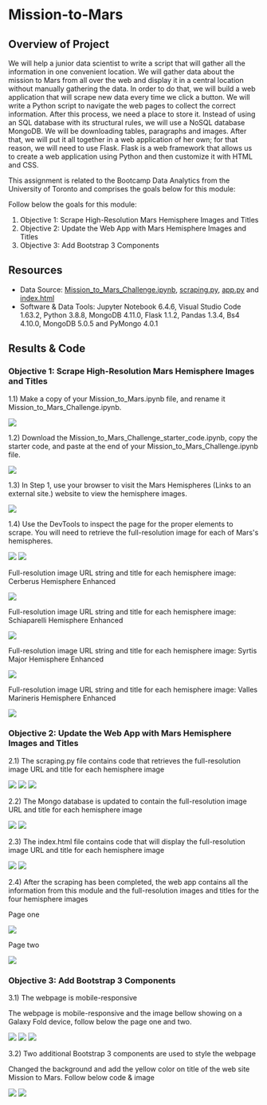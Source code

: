 # Mission-to-Mars

## Overview of Project

We will help a junior data scientist to write a script that will gather all the information in one convenient location. We will gather data about the mission to Mars from all over the web and display it in a central location without manually gathering the data. In order to do that, we will build a web application that will scrape new data every time we click a button. We will write a Python script to navigate the web pages to collect the correct information. After this process, we need a place to store it. Instead of using an SQL database with its structural rules, we will use a NoSQL database MongoDB. We will be downloading tables, paragraphs and images. After that, we will put it all together in a web application of her own; for that reason, we will need to use Flask. Flask is a web framework that allows us to create a web application using Python and then customize it with HTML and CSS.

This assignment is related to the Bootcamp Data Analytics from the University of Toronto and comprises the goals below for this module: 

Follow below the goals for this module:

1) Objective 1: Scrape High-Resolution Mars Hemisphere Images and Titles
2) Objective 2: Update the Web App with Mars Hemisphere Images and Titles
3) Objective 3: Add Bootstrap 3 Components

## Resources

* Data Source: [Mission_to_Mars_Challenge.ipynb](https://github.com/DougUOT/Mission-to-Mars/blob/main/Mission_to_Mars_Challenge.ipynb), [scraping.py](https://github.com/DougUOT/Mission-to-Mars/blob/main/scraping.py), [app.py](https://github.com/DougUOT/Mission-to-Mars/blob/main/app.py) and [index.html](https://github.com/DougUOT/Mission-to-Mars/blob/main/templates/index.html)
* Software & Data Tools: Jupyter Notebook 6.4.6, Visual Studio Code 1.63.2, Python 3.8.8, MongoDB 4.11.0, Flask 1.1.2, Pandas 1.3.4, Bs4 4.10.0, MongoDB 5.0.5 and PyMongo 4.0.1

## Results & Code

### Objective 1: Scrape High-Resolution Mars Hemisphere Images and Titles

1.1) Make a copy of your Mission_to_Mars.ipynb file, and rename it Mission_to_Mars_Challenge.ipynb.

![](https://github.com/DougUOT/Mission-to-Mars/blob/main/Resources/Images/Mission%20to%20Mars%20image1_1.PNG)

1.2) Download the Mission_to_Mars_Challenge_starter_code.ipynb, copy the starter code, and paste at the end of your Mission_to_Mars_Challenge.ipynb file.

![](https://github.com/DougUOT/Mission-to-Mars/blob/main/Resources/Images/Mission%20to%20Mars%20image1_2.PNG) 

1.3) In Step 1, use your browser to visit the Mars Hemispheres (Links to an external site.) website to view the hemisphere images.

![](https://github.com/DougUOT/Mission-to-Mars/blob/main/Resources/Images/Mission%20to%20Mars%20image1_3.PNG)

1.4) Use the DevTools to inspect the page for the proper elements to scrape. You will need to retrieve the full-resolution image for each of Mars's hemispheres.

![](https://github.com/DougUOT/Mission-to-Mars/blob/main/Resources/Images/Mission%20to%20Mars%20image1_3_1.PNG)
![](https://github.com/DougUOT/Mission-to-Mars/blob/main/Resources/Images/Mission%20to%20Mars%20image1_3_2.PNG)

Full-resolution image URL string and title for each hemisphere image: Cerberus Hemisphere Enhanced

![](https://github.com/DougUOT/Mission-to-Mars/blob/main/Resources/Images/Mission%20to%20Mars%20image1_3_3.PNG)

Full-resolution image URL string and title for each hemisphere image: Schiaparelli Hemisphere Enhanced

![](https://github.com/DougUOT/Mission-to-Mars/blob/main/Resources/Images/Mission%20to%20Mars%20image1_3_4.PNG)

Full-resolution image URL string and title for each hemisphere image: Syrtis Major Hemisphere Enhanced

![](https://github.com/DougUOT/Mission-to-Mars/blob/main/Resources/Images/Mission%20to%20Mars%20image1_3_5.PNG)

Full-resolution image URL string and title for each hemisphere image: Valles Marineris Hemisphere Enhanced

![](https://github.com/DougUOT/Mission-to-Mars/blob/main/Resources/Images/Mission%20to%20Mars%20image1_3_6.PNG)

### Objective 2: Update the Web App with Mars Hemisphere Images and Titles

2.1) The scraping.py file contains code that retrieves the full-resolution image URL and title for each hemisphere image

![](https://github.com/DougUOT/Mission-to-Mars/blob/main/Resources/Images/Mission%20to%20Mars%20image2_1.PNG)
![](https://github.com/DougUOT/Mission-to-Mars/blob/main/Resources/Images/Mission%20to%20Mars%20image2_1_1.PNG)
![](https://github.com/DougUOT/Mission-to-Mars/blob/main/Resources/Images/Mission%20to%20Mars%20image2_1_2.PNG)

2.2) The Mongo database is updated to contain the full-resolution image URL and title for each hemisphere image

![](https://github.com/DougUOT/Mission-to-Mars/blob/main/Resources/Images/Mission%20to%20Mars%20image2_2.PNG)
![](https://github.com/DougUOT/Mission-to-Mars/blob/main/Resources/Images/Mission%20to%20Mars%20image2_2_1.PNG)

2.3) The index.html file contains code that will display the full-resolution image URL and title for each hemisphere image

![](https://github.com/DougUOT/Mission-to-Mars/blob/main/Resources/Images/Mission%20to%20Mars%20image2_3_1.PNG)
![](https://github.com/DougUOT/Mission-to-Mars/blob/main/Resources/Images/Mission%20to%20Mars%20image2_3_2.PNG)

2.4) After the scraping has been completed, the web app contains all the information from this module and the full-resolution images and titles for the four hemisphere images

Page one

![](https://github.com/DougUOT/Mission-to-Mars/blob/main/Resources/Images/Mission%20to%20Mars%20image2_4_1.PNG)

Page two

![](https://github.com/DougUOT/Mission-to-Mars/blob/main/Resources/Images/Mission%20to%20Mars%20image2_4_2.PNG)

### Objective 3: Add Bootstrap 3 Components

3.1) The webpage is mobile-responsive

The webpage is mobile-responsive and the image bellow showing on a Galaxy Fold device, follow below the page one and two.

![](https://github.com/DougUOT/Mission-to-Mars/blob/main/Resources/Images/Mission%20to%20Mars%20image3_1_Mobile%20version%20Galaxy%20Fold_pag1.PNG)
![](https://github.com/DougUOT/Mission-to-Mars/blob/main/Resources/Images/Mission%20to%20Mars%20image3_1_Mobile%20version%20Galaxy%20Fold_pag2.PNG)
![](https://github.com/DougUOT/Mission-to-Mars/blob/main/Resources/Images/Mission%20to%20Mars%20image3_1_Mobile%20version%20Galaxy%20Fold_pag3.PNG)

3.2) Two additional Bootstrap 3 components are used to style the webpage

Changed the background and add the yellow color on title of the web site Mission to Mars. Follow below code & image

![](https://github.com/DougUOT/Mission-to-Mars/blob/main/Resources/Images/Mission%20to%20Mars%20image3_2_2_Two%20add%20style%20code.PNG)
![](https://github.com/DougUOT/Mission-to-Mars/blob/main/Resources/Images/Mission%20to%20Mars%20image3_2_2_Two%20add%20style%20background%20and%20title%20color.PNG)
